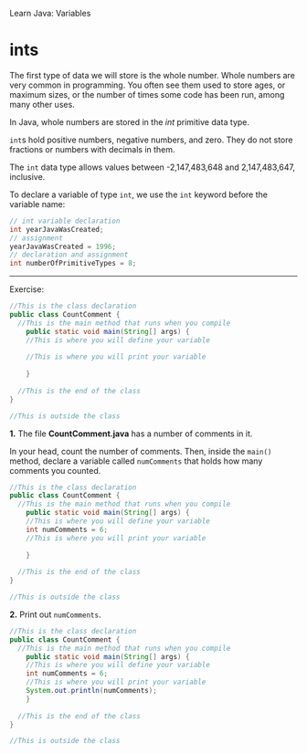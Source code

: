 Learn Java: Variables
# ints

The first type of data we will store is the whole number. Whole numbers are very common in programming. You often see them used to store ages, or maximum sizes, or the number of times some code has been run, among many other uses.

In Java, whole numbers are stored in the _int_ primitive data type.

`int`s hold positive numbers, negative numbers, and zero. They do not store fractions or numbers with decimals in them.

The `int` data type allows values between -2,147,483,648 and 2,147,483,647, inclusive.

To declare a variable of type `int`, we use the `int` keyword before the variable name:

```java
// int variable declaration
int yearJavaWasCreated;
// assignment
yearJavaWasCreated = 1996;
// declaration and assignment
int numberOfPrimitiveTypes = 8;
```

---

Exercise:

```java
//This is the class declaration
public class CountComment {
  //This is the main method that runs when you compile
	public static void main(String[] args) {
    //This is where you will define your variable
    
    //This is where you will print your variable
    
	}
  
  //This is the end of the class
}

//This is outside the class
```

**1.** The file **CountComment.java** has a number of comments in it.

In your head, count the number of comments. Then, inside the `main()` method, declare a variable called `numComments` that holds how many comments you counted.

```java
//This is the class declaration
public class CountComment {
  //This is the main method that runs when you compile
	public static void main(String[] args) {
    //This is where you will define your variable
    int numComments = 6;
    //This is where you will print your variable
    
	}
  
  //This is the end of the class
}

//This is outside the class
```

**2.** Print out `numComments`.

```java
//This is the class declaration
public class CountComment {
  //This is the main method that runs when you compile
	public static void main(String[] args) {
    //This is where you will define your variable
    int numComments = 6;
    //This is where you will print your variable
    System.out.println(numComments);
	}
  
  //This is the end of the class
}

//This is outside the class
```